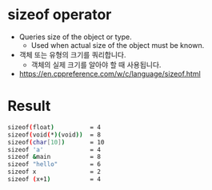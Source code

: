 # sizeof operator
- Queries size of the object or type.
  - Used when actual size of the object must be known.
- 객체 또는 유형의 크기를 쿼리합니다.
  - 객체의 실제 크기를 알아야 할 때 사용됩니다.
- https://en.cppreference.com/w/c/language/sizeof.html

# Result

```bash
sizeof(float)          = 4
sizeof(void(*)(void))  = 8
sizeof(char[10])       = 10
sizeof 'a'             = 4
sizeof &main           = 8
sizeof "hello"         = 6
sizeof x               = 2
sizeof (x+1)           = 4
```
